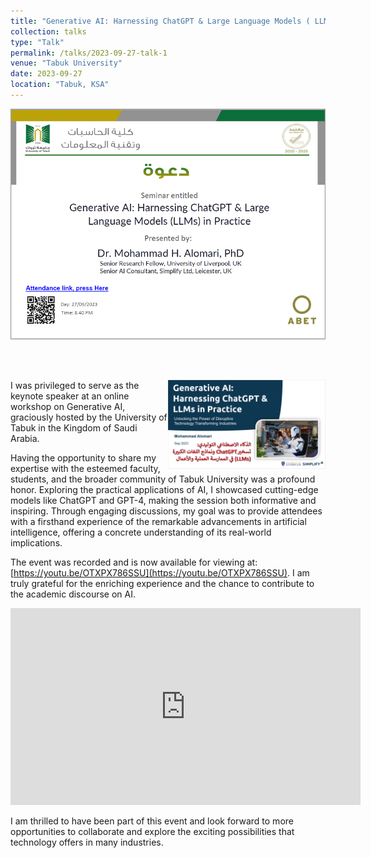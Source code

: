 ```yaml
---
title: "Generative AI: Harnessing ChatGPT & Large Language Models ( LLMs) in Practice"
collection: talks
type: "Talk"
permalink: /talks/2023-09-27-talk-1
venue: "Tabuk University"
date: 2023-09-27
location: "Tabuk, KSA"
---
```



[![alt text](/images/GPTLecture.PNG "Generative AI: Harnessing ChatGPT & Large Language Models ( LLMs) in Practice")](https://www.linkedin.com/posts/dr-saleh-albelwi-a62b1b1a3_join-us-for-the-online-seminar-generative-activity-7112504192128147456-JpP9?utm_source=share&utm_medium=member_desktop)

<br>
<br>

<a href="https://www.linkedin.com/posts/dr-saleh-albelwi-a62b1b1a3_join-us-for-the-online-seminar-generative-activity-7112504192128147456-JpP9?utm_source=share&utm_medium=member_desktop"><img src="/images/cover.PNG" width="50%" align="right"></a>

I was privileged to serve as the keynote speaker at an online workshop on Generative AI, graciously hosted by the University of Tabuk in the Kingdom of Saudi Arabia.

Having the opportunity to share my expertise with the esteemed faculty, students, and the broader community of Tabuk University was a profound honor. Exploring the practical applications of AI, I showcased cutting-edge models like ChatGPT and GPT-4, making the session both informative and inspiring. Through engaging discussions, my goal was to provide attendees with a firsthand experience of the remarkable advancements in artificial intelligence, offering a concrete understanding of its real-world implications.

The event was recorded and is now available for viewing at: [https://youtu.be/OTXPX786SSU](https://youtu.be/OTXPX786SSU). I am truly grateful for the enriching experience and the chance to contribute to the academic discourse on AI.

<iframe width="560" height="315" src="https://youtu.be/OTXPX786SSU" frameborder="0" allowfullscreen></iframe>


I am thrilled to have been part of this event and look forward to more opportunities to collaborate and explore the exciting possibilities that technology offers in many industries.
